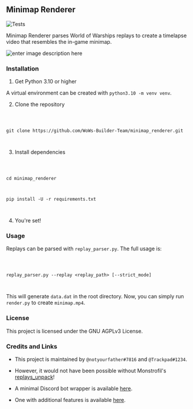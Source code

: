 
## Minimap Renderer
![Tests](https://github.com/WoWs-Builder-Team/minimap_renderer/actions/workflows/tests.yaml/badge.svg)

  

  

Minimap Renderer parses World of Warships replays to create a timelapse video that resembles the in-game minimap.

  

![enter image description here](docs/minimap.gif)

  

### Installation

  

  

1. Get Python 3.10 or higher

  

  

A virtual environment can be created with `python3.10 -m venv venv`.

  

  

2. Clone the repository

  

  

```

  

git clone https://github.com/WoWs-Builder-Team/minimap_renderer.git

  

```

  

  

3. Install dependencies

  

  

```

  

cd minimap_renderer

  

pip install -U -r requirements.txt

  

```

  

  

4. You're set!

  

  

### Usage

  

  

Replays can be parsed with `replay_parser.py`. The full usage is:

  

```

  

replay_parser.py --replay <replay_path> [--strict_mode]

  

```

  

  

This will generate `data.dat` in the root directory. Now, you can simply run `render.py` to create `minimap.mp4`.

  

  

### License

  

  

This project is licensed under the GNU AGPLv3 License.

  

  

### Credits and Links

  

  

- This project is maintained by `@notyourfather#7816` and `@Trackpad#1234`.

  

- However, it would not have been possible without Monstrofil's [replays_unpack](https://github.com/Monstrofil/replays_unpack)!

  

- A minimal Discord bot wrapper is available [here](https://github.com/WoWs-Builder-Team/minimap_renderer_bot).

  

- One with additional features is available [here](https://github.com/padtrack/track).